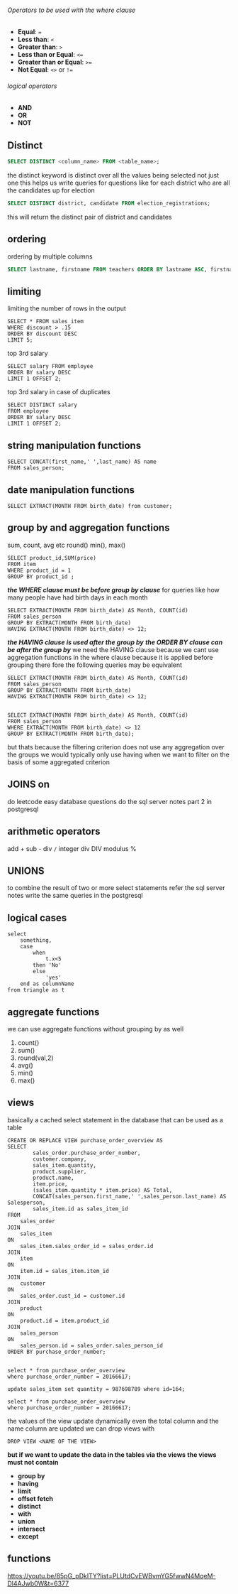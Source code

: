 ###### Operators to be used with the where clause
- **Equal**: `=`
- **Less than**: `<`
- **Greater than**: `>`
- **Less than or Equal**: `<=`
- **Greater than or Equal**: `>=`
- **Not Equal**: `<>` or `!=`
###### logical operators 
- **AND**
- **OR**
- **NOT**
## Distinct
```sql
SELECT DISTINCT <column_name> FROM <table_name>;
```
the distinct keyword is distinct over all the values being selected not just one
this helps us write queries for questions like for each district who are all the candidates up for election
```sql
SELECT DISTINCT district, candidate FROM election_registrations;
```
this will return the distinct pair of district and candidates
## ordering
ordering by multiple columns
```sql
SELECT lastname, firstname FROM teachers ORDER BY lastname ASC, firstname DESC;
```
## limiting
limiting the number of rows in the output
```postgresql
SELECT * FROM sales_item 
WHERE discount > .15
ORDER BY discount DESC
LIMIT 5;
```
top 3rd salary
```postgresql
SELECT salary FROM employee
ORDER BY salary DESC
LIMIT 1 OFFSET 2;
```
top 3rd salary in case of duplicates
```postgresql
SELECT DISTINCT salary 
FROM employee
ORDER BY salary DESC
LIMIT 1 OFFSET 2;
```
## string manipulation functions
```postgresql
SELECT CONCAT(first_name,' ',last_name) AS name
FROM sales_person;
```
## date manipulation functions
```postgresql
SELECT EXTRACT(MONTH FROM birth_date) from customer;
```
## group by and aggregation functions
sum, count, avg etc round() min(), max()
```postgresql
SELECT product_id,SUM(price) 
FROM item 
WHERE product_id = 1 
GROUP BY product_id ;
```
***the WHERE clause must be before group by clause***
for queries like how many people have had birth days in each month
```postgresql
SELECT EXTRACT(MONTH FROM birth_date) AS Month, COUNT(id) 
FROM sales_person 
GROUP BY EXTRACT(MONTH FROM birth_date)
HAVING EXTRACT(MONTH FROM birth_date) <> 12;
```
***the HAVING clause is used after the group by***
***the ORDER BY clause can be after the group by***
we need the HAVING clause because we cant use aggregation functions in the where clause because it is applied before grouping
there fore the following queries may be equivalent
```postgresql
SELECT EXTRACT(MONTH FROM birth_date) AS Month, COUNT(id) 
FROM sales_person 
GROUP BY EXTRACT(MONTH FROM birth_date)
HAVING EXTRACT(MONTH FROM birth_date) <> 12;


SELECT EXTRACT(MONTH FROM birth_date) AS Month, COUNT(id) 
FROM sales_person 
WHERE EXTRACT(MONTH FROM birth_date) <> 12
GROUP BY EXTRACT(MONTH FROM birth_date);
```
but thats because the filtering criterion does not use any aggregation over the groups
we would typically only use having when we want to filter on the basis of some aggregated criterion
## JOINS on
do leetcode easy database questions
do the sql server notes part 2 in postgresql
## arithmetic operators
add +
sub -
div `/`
integer div DIV
modulus %
## UNIONS
to combine the result of two or more select statements refer the sql server notes write the same queries in the postgresql
## logical cases
```postgresql
select 
	something,
	case 
		when 
			t.x<5 
		then 'No'
		else
			'yes'
	end as columnName
from triangle as t
```
## aggregate functions
we can use aggregate functions without grouping by as well
1. count()
2. sum()
3. round(val,2)
4. avg()
5. min()
6. max()
## views
basically a cached select statement in the database that can be used as a table
```postgresql
CREATE OR REPLACE VIEW purchase_order_overview AS 
SELECT 
		sales_order.purchase_order_number, 
		customer.company,
		sales_item.quantity,
		product.supplier,
		product.name,
		item.price,
		(sales_item.quantity * item.price) AS Total,
		CONCAT(sales_person.first_name,' ',sales_person.last_name) AS Salesperson,
		sales_item.id as sales_item_id
FROM 
	sales_order
JOIN
	sales_item
ON
	sales_item.sales_order_id = sales_order.id
JOIN
	item
ON 
	item.id = sales_item.item_id
JOIN 
	customer
ON 
	sales_order.cust_id = customer.id
JOIN
	product
ON
	product.id = item.product_id
JOIN
	sales_person
ON 
	sales_person.id = sales_order.sales_person_id
ORDER BY purchase_order_number;


select * from purchase_order_overview
where purchase_order_number = 20166617;

update sales_item set quantity = 987698789 where id=164;

select * from purchase_order_overview
where purchase_order_number = 20166617;
``` 
the values of the view update dynamically
even the total column and the name column are updated
we can drop views with 
```postgresql
DROP VIEW <NAME OF THE VIEW>
```
**but if we want to update the data in the tables via the views** 
**the views must not contain**
- **group by**
- **having**
- **limit**
- **offset fetch**
- **distinct**
- **with**
- **union**
- **intersect**
- **except**
## functions
https://youtu.be/85pG_pDkITY?list=PLUtdCvEWBvmYG5fwwN4MqeM-Dl4AJwb0W&t=6377